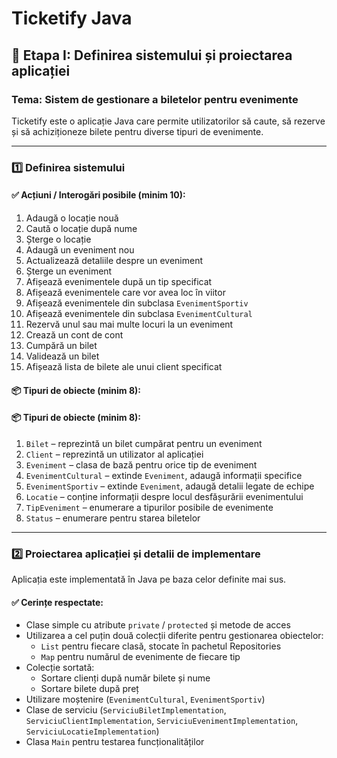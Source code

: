 # Ticketify Java

## 🧩 Etapa I: Definirea sistemului și proiectarea aplicației

### Tema: Sistem de gestionare a biletelor pentru evenimente

Ticketify este o aplicație Java care permite utilizatorilor să caute, să rezerve și să achiziționeze bilete pentru diverse tipuri de evenimente.

---

### 1️⃣ Definirea sistemului

#### ✅ Acțiuni / Interogări posibile (minim 10):

1. Adaugă o locație nouă
2. Caută o locație după nume
3. Șterge o locație
4. Adaugă un eveniment nou
5. Actualizează detaliile despre un eveniment
6. Șterge un eveniment
7. Afișează evenimentele după un tip specificat
8. Afișează evenimentele care vor avea loc în viitor
9. Afișează evenimentele din subclasa `EvenimentSportiv`
10. Afișează evenimentele din subclasa `EvenimentCultural`
11. Rezervă unul sau mai multe locuri la un eveniment
12. Crează un cont de cont
13. Cumpără un bilet
14. Validează un bilet
15. Afișează lista de bilete ale unui client specificat


#### 📦 Tipuri de obiecte (minim 8):

#### 📦 Tipuri de obiecte (minim 8):

1. `Bilet` – reprezintă un bilet cumpărat pentru un eveniment  
2. `Client` – reprezintă un utilizator al aplicației  
3. `Eveniment` – clasa de bază pentru orice tip de eveniment  
4. `EvenimentCultural` – extinde `Eveniment`, adaugă informații specifice  
5. `EvenimentSportiv` – extinde `Eveniment`, adaugă detalii legate de echipe
6. `Locatie` – conține informații despre locul desfășurării evenimentului  
7. `TipEveniment` – enumerare a tipurilor posibile de evenimente  
8. `Status` – enumerare pentru starea biletelor


---

### 2️⃣ Proiectarea aplicației și detalii de implementare

Aplicația este implementată în Java pe baza celor definite mai sus.

#### ✅ Cerințe respectate:

- Clase simple cu atribute `private` / `protected` și metode de acces  
- Utilizarea a cel puțin două colecții diferite pentru gestionarea obiectelor:
  - `List` pentru fiecare clasă, stocate în pachetul Repositories
  - `Map` pentru numărul de evenimente de fiecare tip
- Colecție sortată:
  - Sortare clienți după număr bilete și nume
  - Sortare bilete după preț
- Utilizare moștenire (`EvenimentCultural`, `EvenimentSportiv`)
- Clase de serviciu (`ServiciuBiletImplementation`, `ServiciuClientImplementation`, `ServiciuEvenimentImplementation`, `ServiciuLocatieImplementation`)
- Clasa `Main` pentru testarea funcționalităților
